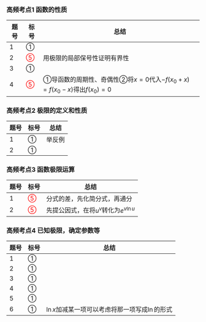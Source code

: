 ### 高频考点1 函数的性质

| 题号 | 标号                     | 总结                                                         |
| ---- | ------------------------ | ------------------------------------------------------------ |
| 1    | ①                        |                                                              |
| 2    | <font color=red>⑤</font> | 用极限的局部保号性证明有界性                                 |
| 3    | ①                        |                                                              |
| 4    | <font color=red>⑤</font> | ①导函数的周期性、奇偶性②将$x=0$代入$-f(x_0+x)=f(x_0-x)$得出$f(x_0)=0$ |

### 高频考点2 极限的定义和性质

| 题号 | 标号 | 总结   |
| ---- | ---- | ------ |
| 1    | ①    | 举反例 |
| 2    | ①    |        |

### 高频考点3 函数极限运算

| 题号 | 标号                     | 总结                                    |
| ---- | ------------------------ | --------------------------------------- |
| 1    | <font color=red>⑤</font> | 分式的差，先化简分式，再通分            |
| 2    | <font color=red>⑤</font> | 先提公因式，在将$u^v$转化为$e^{v\ln u}$ |

### 高频考点4 已知极限，确定参数等

| 题号 | 标号 | 总结                                             |
| ---- | ---- | ------------------------------------------------ |
| 1    | ①    |                                                  |
| 2    | ①    |                                                  |
| 3    | ①    |                                                  |
| 4    | ①    |                                                  |
| 5    | ①    |                                                  |
| 6    | ①    | $\ln x$加减某一项可以考虑将那一项写成$\ln$的形式 |

